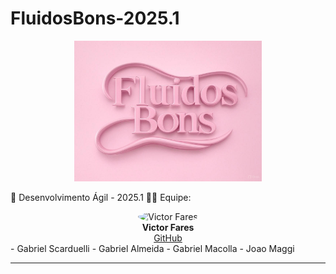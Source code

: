# **FluidosBons-2025.1**
<p align="center">
  <img src="assets/imgs/image.jpg" alt="Logo" width="300"/>
</p>


📅 Desenvolvimento Ágil - 2025.1
👨‍💻 Equipe:
  <div style="flex: 1 1 200px; text-align: center;">
    <img src="https://media.licdn.com/dms/image/v2/D5603AQH-_jJcvsDu5w/profile-displayphoto-shrink_400_400/profile-displayphoto-shrink_400_400/0/1731947770806?e=1750291200&v=beta&t=ln56Cj4NPcPcyPw2cjg_ghGdWorJY8QB0FAaRKOKi7c" alt="Victor Fares" width="100" style="border-radius: 50%"/><br/>
    <strong>Victor Fares</strong><br/>
    <a href="https://github.com/victorfares" target="_blank">GitHub</a>
  </div>
- Gabriel Scarduelli  
- Gabriel Almeida  
- Gabriel Macolla  
- Joao Maggi  

---

